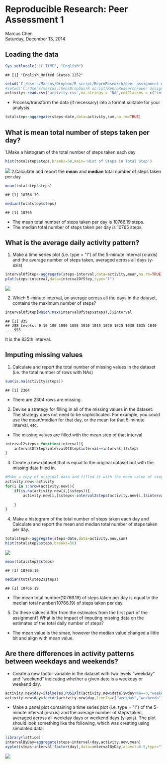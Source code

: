 # Reproducible Research: Peer Assessment 1
Marcus Chen  
Saturday, December 13, 2014  
## Loading the data  


```r
Sys.setlocale("LC_TIME", "English")
```

```
## [1] "English_United States.1252"
```

```r
setwd('C:/Users/Marcus/Dropbox/R script/ReproResearch/peer assignment A/repdata-data-activity')
#setwd('C:/Users/marcus.chen/Dropbox/R script/ReproResearch/peer assignment A/repdata-data-activity')
activity<-read.csv('activity.csv',na.strings = "NA",colClasses = c("integer", "Date", "factor"))
```
* Process/transform the data (if necessary) into a format suitable for your analysis

```r
totalstep<-aggregate(steps~date,data=activity,sum,na.rm=TRUE)
```

## What is mean total number of steps taken per day?  

1.Make a histogram of the total number of steps taken each day

```r
hist(totalstep$steps,breaks=50,main='Hist of Steps in Total Step')
```

![](./PA1_template_files/figure-html/unnamed-chunk-3-1.png) 
2.Calculate and report the **mean** and **median** total number of steps taken per day  


```r
mean(totalstep$steps)
```

```
## [1] 10766.19
```

```r
median(totalstep$steps)
```

```
## [1] 10765
```
* The mean total number of steps taken per day is 10766.19 steps.  
* The median total number of steps taken per day is 10765 steps.  
    
## What is the average daily activity pattern?  

1. Make a time series plot (i.e. type = "l") of the 5-minute interval (x-axis) and the average number of steps taken, averaged across all days (y-axis)


```r
intervalOfStep<-aggregate(steps~interval,data=activity,mean,na.rm=TRUE)
plot(steps~interval,data=intervalOfStep,type="l")
```

![](./PA1_template_files/figure-html/unnamed-chunk-5-1.png) 

2. Which 5-minute interval, on average across all the days in the dataset, contains the maximum number of steps?  

```r
intervalOfStep[which.max(intervalOfStep$steps),]$interval
```

```
## [1] 835
## 288 Levels: 0 10 100 1000 1005 1010 1015 1020 1025 1030 1035 1040 ... 955
```

It is the 835th interval.

## Imputing missing values  

1. Calculate and report the total number of missing values in the dataset (i.e. the total number of rows with NAs)

```r
sum(is.na(activity$steps))
```

```
## [1] 2304
```
* There are 2304 rows are missing.  

2. Devise a strategy for filling in all of the missing values in the dataset. The strategy does not need to be sophisticated. For example, you could use the mean/median for that day, or the mean for that 5-minute interval, etc.  

* The missing values are filled with the mean step of that interval.  

```r
interval2steps<-function(interval){
    intervalOfStep[intervalOfStep$interval==interval,]$steps
}
```

3. Create a new dataset that is equal to the original dataset but with the missing data filled in.


```r
#Make a copy of original data and filled it with the mean value of step in intervals which have missing value.
activity.new<-activity
for(i in 1:nrow(activity.new)){
    if(is.na(activity.new[i,]$steps)){
        activity.new[i,]$steps<-interval2steps(activity.new[i,]$interval)
       
    }
}
```

4. Make a histogram of the total number of steps taken each day and Calculate and report the mean and median total number of steps taken per day. 

```r
totalstep2<-aggregate(steps~date,data=activity.new,sum)
hist(totalstep2$steps,breaks=50)
```

![](./PA1_template_files/figure-html/unnamed-chunk-10-1.png) 

```r
mean(totalstep2$steps)
```

```
## [1] 10766.19
```

```r
median(totalstep2$steps)
```

```
## [1] 10766.19
```
* The mean total number(10766.19) of steps taken per day is equal to the median total number(10766.19) of steps taken per day.   


5. Do these values differ from the estimates from the first part of the assignment? What is the impact of imputing missing data on the estimates of the total daily number of steps?  

* The mean value is the smae, however the median value changed a little bit and align with mean value.    

## Are there differences in activity patterns between weekdays and weekends?   

* Create a new factor variable in the dataset with two levels “weekday” and “weekend” indicating whether a given date is a weekday or weekend day.

```r
activity.new$day=ifelse(as.POSIXlt(activity.new$date)$wday%%6==0,"weekends","weekday") 
activity.new$day=factor(activity.new$day,levels=c("weekday","weekends"))
```


* Make a panel plot containing a time series plot (i.e. type = "l") of the 5-minute interval (x-axis) and the average number of steps taken, averaged across all weekday days or weekend days (y-axis). The plot should look something like the following, which was creating using simulated data:


```r
library(lattice)
intervalByDay=aggregate(steps~interval+day,activity.new,mean)
xyplot(steps~interval|factor(day),data=intervalByDay,aspect=0.5,type="l")
```

![](./PA1_template_files/figure-html/unnamed-chunk-12-1.png) 
